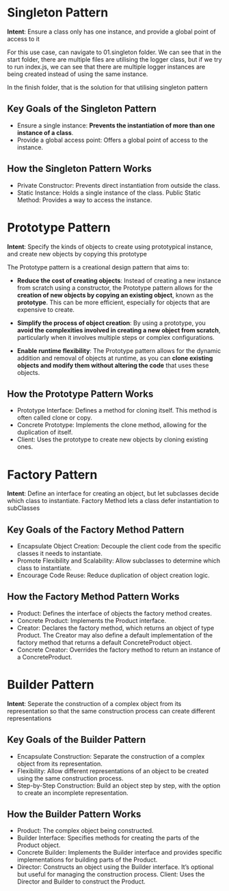 # Singleton Pattern

**Intent**: Ensure a class only has one instance, and provide a global point of access to it

For this use case, can navigate to 01.singleton folder. We can see that in the start folder, there are multiple files are utilising the logger class, but if we try to run index.js, we can see that there are multiple logger instances are being created instead of using the same instance.

In the finish folder, that is the solution for that utilising singleton pattern

## Key Goals of the Singleton Pattern
- Ensure a single instance: **Prevents the instantiation of more than one instance of a class**.
- Provide a global access point: Offers a global point of access to the instance.

## How the Singleton Pattern Works
- Private Constructor: Prevents direct instantiation from outside the class.
- Static Instance: Holds a single instance of the class.
Public Static Method: Provides a way to access the instance.

# Prototype Pattern

**Intent**: Specify the kinds of objects to create using prototypical instance, and create new objects by copying this prototype

The Prototype pattern is a creational design pattern that aims to:

- **Reduce the cost of creating objects**: Instead of creating a new instance from scratch using a constructor, the Prototype pattern allows for the **creation of new objects by copying an existing object**, known as the **prototype**. This can be more efficient, especially for objects that are expensive to create.

- **Simplify the process of object creation**: By using a prototype, you **avoid the complexities involved in creating a new object from scratch**, particularly when it involves multiple steps or complex configurations.

- **Enable runtime flexibility**: The Prototype pattern allows for the dynamic addition and removal of objects at runtime, as you can **clone existing objects and modify them without altering the code** that uses these objects.

## How the Prototype Pattern Works
- Prototype Interface: Defines a method for cloning itself. This method is often called clone or copy.
- Concrete Prototype: Implements the clone method, allowing for the duplication of itself.
- Client: Uses the prototype to create new objects by cloning existing ones.

# Factory Pattern
**Intent**: Define an interface for creating an object, but let subclasses decide which class to instantiate. Factory Method lets a class defer instantiation to subClasses

## Key Goals of the Factory Method Pattern
- Encapsulate Object Creation: Decouple the client code from the specific classes it needs to instantiate.
- Promote Flexibility and Scalability: Allow subclasses to determine which class to instantiate.
- Encourage Code Reuse: Reduce duplication of object creation logic.

## How the Factory Method Pattern Works
- Product: Defines the interface of objects the factory method creates.
- Concrete Product: Implements the Product interface.
- Creator: Declares the factory method, which returns an object of type Product. The Creator may also define a default implementation of the factory method that returns a default ConcreteProduct object.
- Concrete Creator: Overrides the factory method to return an instance of a ConcreteProduct.

# Builder Pattern
**Intent**: Seperate the construction of a complex object from its representation so that the same construction process can create different representations

## Key Goals of the Builder Pattern
- Encapsulate Construction: Separate the construction of a complex object from its representation.
- Flexibility: Allow different representations of an object to be created using the same construction process.
- Step-by-Step Construction: Build an object step by step, with the option to create an incomplete representation.

## How the Builder Pattern Works
- Product: The complex object being constructed.
- Builder Interface: Specifies methods for creating the parts of the Product object.
- Concrete Builder: Implements the Builder interface and provides specific implementations for building parts of the Product.
- Director: Constructs an object using the Builder interface. It’s optional but useful for managing the construction process.
Client: Uses the Director and Builder to construct the Product.